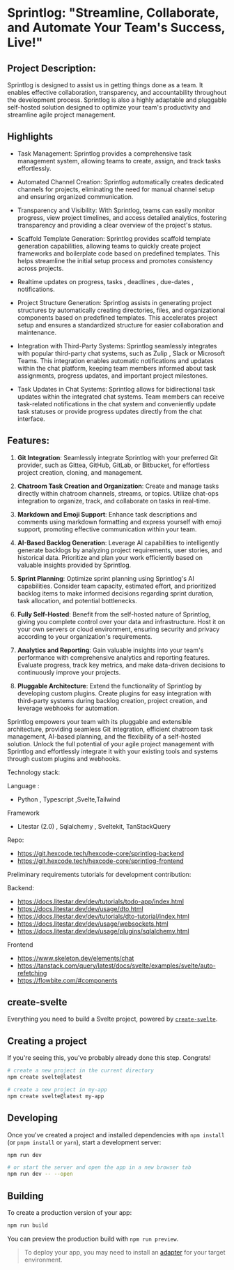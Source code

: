 # Sprintlog: "Streamline, Collaborate, and Automate Your Team's Success, Live!"

## **Project Description:**

Sprintlog is designed to assist us in getting things done as a team. It enables effective collaboration, transparency, and accountability throughout the development process. Sprintlog is also a highly adaptable and pluggable self-hosted solution designed to optimize your team's productivity and streamline agile project management.

## **Highlights**

- Task Management: Sprintlog provides a comprehensive task management system, allowing teams to create, assign, and track tasks effortlessly.
- Automated Channel Creation: Sprintlog automatically creates dedicated channels for projects, eliminating the need for manual channel setup and ensuring organized communication.
- Transparency and Visibility: With Sprintlog, teams can easily monitor progress, view project timelines, and access detailed analytics, fostering transparency and providing a clear overview of the project's status.
- Scaffold Template Generation: Sprintlog provides scaffold template generation capabilities, allowing teams to quickly create project frameworks and boilerplate code based on predefined templates. This helps streamline the initial setup process and promotes consistency across projects.
- Realtime updates on progress, tasks , deadlines , due-dates , notifications.
- Project Structure Generation: Sprintlog assists in generating project structures by automatically creating directories, files, and organizational components based on predefined templates. This accelerates project setup and ensures a standardized structure for easier collaboration and maintenance.

- Integration with Third-Party Systems: Sprintlog seamlessly integrates with popular third-party chat systems, such as Zulip , Slack or Microsoft Teams. This integration enables automatic notifications and updates within the chat platform, keeping team members informed about task assignments, progress updates, and important project milestones.

- Task Updates in Chat Systems: Sprintlog allows for bidirectional task updates within the integrated chat systems. Team members can receive task-related notifications in the chat system and conveniently update task statuses or provide progress updates directly from the chat interface.

## **Features:**

1. **Git Integration**: Seamlessly integrate Sprintlog with your preferred Git provider, such as Gittea, GitHub, GitLab, or Bitbucket, for effortless project creation, cloning, and management.

2. **Chatroom Task Creation and Organization**: Create and manage tasks directly within chatroom channels, streams, or topics. Utilize chat-ops integration to organize, track, and collaborate on tasks in real-time.

3. **Markdown and Emoji Support**: Enhance task descriptions and comments using markdown formatting and express yourself with emoji support, promoting effective communication within your team.

4. **AI-Based Backlog Generation**: Leverage AI capabilities to intelligently generate backlogs by analyzing project requirements, user stories, and historical data. Prioritize and plan your work efficiently based on valuable insights provided by Sprintlog.

5. **Sprint Planning**: Optimize sprint planning using Sprintlog's AI capabilities. Consider team capacity, estimated effort, and prioritized backlog items to make informed decisions regarding sprint duration, task allocation, and potential bottlenecks.

6. **Fully Self-Hosted**: Benefit from the self-hosted nature of Sprintlog, giving you complete control over your data and infrastructure. Host it on your own servers or cloud environment, ensuring security and privacy according to your organization's requirements.

7. **Analytics and Reporting**: Gain valuable insights into your team's performance with comprehensive analytics and reporting features. Evaluate progress, track key metrics, and make data-driven decisions to continuously improve your projects.

8. **Pluggable Architecture**: Extend the functionality of Sprintlog by developing custom plugins. Create plugins for easy integration with third-party systems during backlog creation, project creation, and leverage webhooks for automation.

Sprintlog empowers your team with its pluggable and extensible architecture, providing seamless Git integration, efficient chatroom task management, AI-based planning, and the flexibility of a self-hosted solution. Unlock the full potential of your agile project management with Sprintlog and effortlessly integrate it with your existing tools and systems through custom plugins and webhooks.

Technology stack:

Language :

- Python , Typescript ,Svelte,Tailwind

Framework

- Litestar (2.0) , Sqlalchemy , Sveltekit, TanStackQuery

Repo:

- <https://git.hexcode.tech/hexcode-core/sprintlog-backend>
- <https://git.hexcode.tech/hexcode-core/sprintlog-frontend>

Preliminary requirements tutorials for development contribution:

Backend:

- <https://docs.litestar.dev/dev/tutorials/todo-app/index.html>
- <https://docs.litestar.dev/dev/usage/dto.html>
- <https://docs.litestar.dev/dev/tutorials/dto-tutorial/index.html>
- <https://docs.litestar.dev/dev/usage/websockets.html>
- <https://docs.litestar.dev/dev/usage/plugins/sqlalchemy.html>

Frontend

- <https://www.skeleton.dev/elements/chat>
- <https://tanstack.com/query/latest/docs/svelte/examples/svelte/auto-refetching>
- <https://flowbite.com/#components>

## create-svelte

Everything you need to build a Svelte project, powered by [`create-svelte`](https://github.com/sveltejs/kit/tree/master/packages/create-svelte).

## Creating a project

If you're seeing this, you've probably already done this step. Congrats!

```bash
# create a new project in the current directory
npm create svelte@latest

# create a new project in my-app
npm create svelte@latest my-app
```

## Developing

Once you've created a project and installed dependencies with `npm install` (or `pnpm install` or `yarn`), start a development server:

```bash
npm run dev

# or start the server and open the app in a new browser tab
npm run dev -- --open
```

## Building

To create a production version of your app:

```bash
npm run build
```

You can preview the production build with `npm run preview`.

> To deploy your app, you may need to install an [adapter](https://kit.svelte.dev/docs/adapters) for your target environment.
